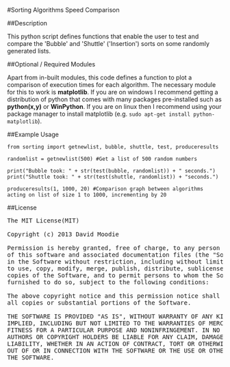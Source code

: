 #Sorting Algorithms Speed Comparison

##Description

This python script defines functions that enable the user to test and compare the 'Bubble' and 'Shuttle' ('Insertion') sorts on some randomly generated lists.

##Optional / Required Modules

Apart from in-built modules, this code defines a function to plot a comparison of execution times for each algorithm.
The necessary module for this to work is **matplotlib**. If you are on windows I recommend getting a distribution of python that comes with many packages pre-installed such as **python(x,y)** or **WinPython**.
If you are on linux then I recommend using your package manager to install matplotlib (e.g. `sudo apt-get install python-matplotlib`).

##Example Usage

````
from sorting import getnewlist, bubble, shuttle, test, produceresults

randomlist = getnewlist(500) #Get a list of 500 random numbers

print("Bubble took: " + str(test(bubble, randomlist)) + " seconds.")
print("Shuttle took: " + str(test(shuttle, randomlist)) + "seconds.")

produceresults(1, 1000, 20) #Comparison graph between algorithms acting on list of size 1 to 1000, incrementing by 20
````

##License
<pre>
The MIT License(MIT)

Copyright (c) 2013 David Moodie

Permission is hereby granted, free of charge, to any person obtaining a copy
of this software and associated documentation files (the "Software"), to deal
in the Software without restriction, including without limitation the rights
to use, copy, modify, merge, publish, distribute, sublicense, and/or sell
copies of the Software, and to permit persons to whom the Software is
furnished to do so, subject to the following conditions:

The above copyright notice and this permission notice shall be included in
all copies or substantial portions of the Software.

THE SOFTWARE IS PROVIDED "AS IS", WITHOUT WARRANTY OF ANY KIND, EXPRESS OR
IMPLIED, INCLUDING BUT NOT LIMITED TO THE WARRANTIES OF MERCHANTABILITY,
FITNESS FOR A PARTICULAR PURPOSE AND NONINFRINGEMENT. IN NO EVENT SHALL THE
AUTHORS OR COPYRIGHT HOLDERS BE LIABLE FOR ANY CLAIM, DAMAGES OR OTHER
LIABILITY, WHETHER IN AN ACTION OF CONTRACT, TORT OR OTHERWISE, ARISING FROM,
OUT OF OR IN CONNECTION WITH THE SOFTWARE OR THE USE OR OTHER DEALINGS IN
THE SOFTWARE.
</pre>